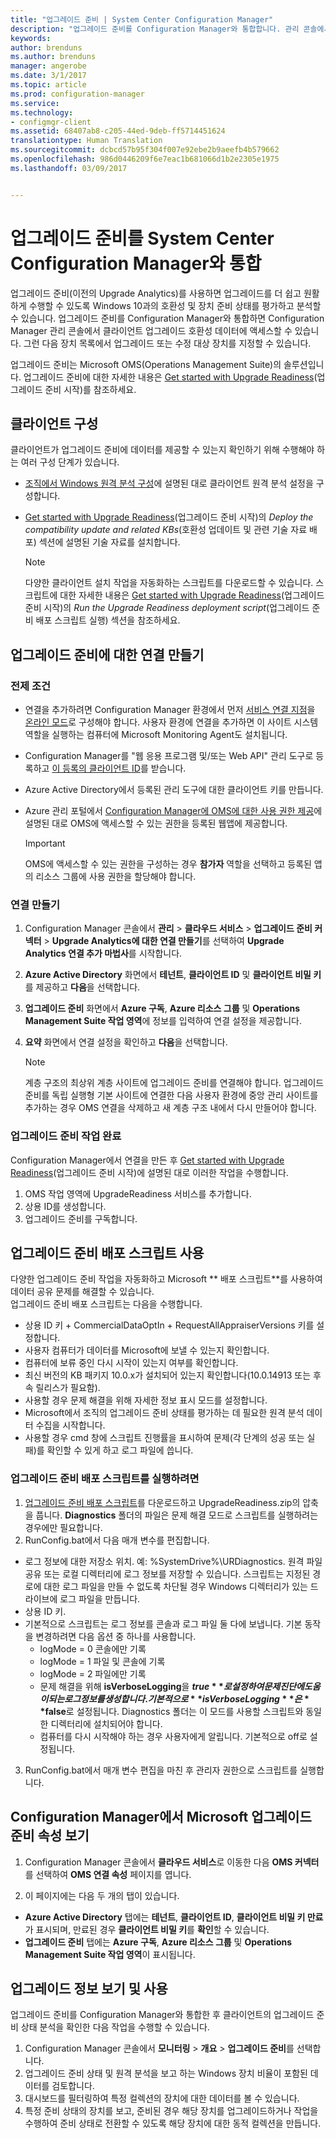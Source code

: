 ```yaml
---
title: "업그레이드 준비 | System Center Configuration Manager"
description: "업그레이드 준비를 Configuration Manager와 통합합니다. 관리 콘솔에서 업그레이드 호환성 데이터에 액세스합니다. 업그레이드 또는 수정 대상 장치를 지정합니다."
keywords: 
author: brenduns
ms.author: brenduns
manager: angerobe
ms.date: 3/1/2017
ms.topic: article
ms.prod: configuration-manager
ms.service: 
ms.technology:
- configmgr-client
ms.assetid: 68407ab8-c205-44ed-9deb-ff5714451624
translationtype: Human Translation
ms.sourcegitcommit: dcbcd57b95f304f007e92ebe2b9aeefb4b579662
ms.openlocfilehash: 986d0446209f6e7eac1b681066d1b2e2305e1975
ms.lasthandoff: 03/09/2017


---
```


# <a name="integrate-upgrade-readiness-with-system-center-configuration-manager"></a>업그레이드 준비를 System Center Configuration Manager와 통합
업그레이드 준비(이전의 Upgrade Analytics)를 사용하면 업그레이드를 더 쉽고 원활하게 수행할 수 있도록 Windows 10과의 호환성 및 장치 준비 상태를 평가하고 분석할 수 있습니다. 업그레이드 준비를 Configuration Manager와 통합하면 Configuration Manager 관리 콘솔에서 클라이언트 업그레이드 호환성 데이터에 액세스할 수 있습니다. 그런 다음 장치 목록에서 업그레이드 또는 수정 대상 장치를 지정할 수 있습니다.

업그레이드 준비는 Microsoft OMS(Operations Management Suite)의 솔루션입니다. 업그레이드 준비에 대한 자세한 내용은 [Get started with Upgrade Readiness](https://technet.microsoft.com/itpro/windows/deploy/manage-windows-upgrades-with-upgrade-readiness)(업그레이드 준비 시작)를 참조하세요.

## <a name="configure-clients"></a>클라이언트 구성

클라이언트가 업그레이드 준비에 데이터를 제공할 수 있는지 확인하기 위해 수행해야 하는 여러 구성 단계가 있습니다.

-  [조직에서 Windows 원격 분석 구성](https://technet.microsoft.com/itpro/windows/manage/configure-windows-telemetry-in-your-organization)에 설명된 대로 클라이언트 원격 분석 설정을 구성합니다.
-  [Get started with Upgrade Readiness](https://technet.microsoft.com/itpro/windows/deploy/manage-windows-upgrades-with-upgrade-readiness)(업그레이드 준비 시작)의 *Deploy the compatibility update and related KBs*(호환성 업데이트 및 관련 기술 자료 배포) 섹션에 설명된 기술 자료를 설치합니다.

    > [!NOTE]
    > 다양한 클라이언트 설치 작업을 자동화하는 스크립트를 다운로드할 수 있습니다. 스크립트에 대한 자세한 내용은 [Get started with Upgrade Readiness](https://technet.microsoft.com/itpro/windows/deploy/manage-windows-upgrades-with-upgrade-readiness)(업그레이드 준비 시작)의 *Run the Upgrade Readiness deployment script*(업그레이드 준비 배포 스크립트 실행) 섹션을 참조하세요.

## <a name="create-a-connection-to-upgrade-readiness"></a>업그레이드 준비에 대한 연결 만들기

### <a name="prerequisites"></a>전제 조건

- 연결을 추가하려면 Configuration Manager 환경에서 먼저 [서비스 연결 지점](/sccm/core/servers/deploy/configure/about-the-service-connection-point)을 [온라인 모드](https://azure.microsoft.com/en-us/documentation/articles/resource-group-create-service-principal-portal/)로 구성해야 합니다. 사용자 환경에 연결을 추가하면 이 사이트 시스템 역할을 실행하는 컴퓨터에 Microsoft Monitoring Agent도 설치됩니다.
- Configuration Manager를 "웹 응용 프로그램 및/또는 Web API" 관리 도구로 등록하고 [이 등록의 클라이언트 ID](https://azure.microsoft.com/documentation/articles/active-directory-integrating-applications/)를 받습니다.
- Azure Active Directory에서 등록된 관리 도구에 대한 클라이언트 키를 만듭니다.
- Azure 관리 포털에서 [Configuration Manager에 OMS에 대한 사용 권한 제공](https://azure.microsoft.com/en-us/documentation/articles/log-analytics-sccm/#provide-configuration-manager-with-permissions-to-oms)에 설명된 대로 OMS에 액세스할 수 있는 권한을 등록된 웹앱에 제공합니다.

    > [!IMPORTANT]
    > OMS에 액세스할 수 있는 권한을 구성하는 경우 **참가자** 역할을 선택하고 등록된 앱의 리소스 그룹에 사용 권한을 할당해야 합니다.

### <a name="create-the-connection"></a>연결 만들기

1.  Configuration Manager 콘솔에서 **관리** > **클라우드 서비스** > **업그레이드 준비 커넥터** > **Upgrade Analytics에 대한 연결 만들기**를 선택하여 **Upgrade Analytics 연결 추가 마법사**를 시작합니다.
3.  **Azure Active Directory** 화면에서 **테넌트**, **클라이언트 ID** 및 **클라이언트 비밀 키**를 제공하고 **다음**을 선택합니다.
4.  **업그레이드 준비** 화면에서 **Azure 구독**, **Azure 리소스 그룹** 및 **Operations Management Suite 작업 영역**에 정보를 입력하여 연결 설정을 제공합니다.
5.  **요약** 화면에서 연결 설정을 확인하고 **다음**을 선택합니다.

    > [!NOTE]
    > 계층 구조의 최상위 계층 사이트에 업그레이드 준비를 연결해야 합니다. 업그레이드 준비를 독립 실행형 기본 사이트에 연결한 다음 사용자 환경에 중앙 관리 사이트를 추가하는 경우 OMS 연결을 삭제하고 새 계층 구조 내에서 다시 만들어야 합니다.

### <a name="complete-upgrade-readiness-tasks"></a>업그레이드 준비 작업 완료  

Configuration Manager에서 연결을 만든 후 [Get started with Upgrade Readiness](https://technet.microsoft.com/itpro/windows/deploy/manage-windows-upgrades-with-upgrade-readiness)(업그레이드 준비 시작)에 설명된 대로 이러한 작업을 수행합니다.  

1. OMS 작업 영역에 UpgradeReadiness 서비스를 추가합니다.  
2. 상용 ID를 생성합니다.  
3. 업그레이드 준비를 구독합니다.   

## <a name="use-the-upgrade-readiness-deployment-script"></a>업그레이드 준비 배포 스크립트 사용  

다양한 업그레이드 준비 작업을 자동화하고 Microsoft ** 배포 스크립트**를 사용하여 데이터 공유 문제를 해결할 수 있습니다.  
업그레이드 준비 배포 스크립트는 다음을 수행합니다.  

- 상용 ID 키 + CommercialDataOptIn + RequestAllAppraiserVersions 키를 설정합니다.  
- 사용자 컴퓨터가 데이터를 Microsoft에 보낼 수 있는지 확인합니다.  
- 컴퓨터에 보류 중인 다시 시작이 있는지 여부를 확인합니다.   
- 최신 버전의 KB 패키지 10.0.x가 설치되어 있는지 확인합니다(10.0.14913 또는 후속 릴리스가 필요함).  
- 사용할 경우 문제 해결을 위해 자세한 정보 표시 모드를 설정합니다.  
- Microsoft에서 조직의 업그레이드 준비 상태를 평가하는 데 필요한 원격 분석 데이터 수집을 시작합니다.  
- 사용할 경우 cmd 창에 스크립트 진행률을 표시하여 문제(각 단계의 성공 또는 실패)를 확인할 수 있게 하고 로그 파일에 씁니다.  

### <a name="to-run-the-upgrade-readiness-deployment-script"></a>업그레이드 준비 배포 스크립트를 실행하려면  

1. [업그레이드 준비 배포 스크립트](https://go.microsoft.com/fwlink/?LinkID=822966&clcid=0x409)를 다운로드하고 UpgradeReadiness.zip의 압축을 풉니다. **Diagnostics** 폴더의 파일은 문제 해결 모드로 스크립트를 실행하려는 경우에만 필요합니다.  
2. RunConfig.bat에서 다음 매개 변수를 편집합니다.  
- 로그 정보에 대한 저장소 위치. 예: %SystemDrive%\URDiagnostics. 원격 파일 공유 또는 로컬 디렉터리에 로그 정보를 저장할 수 있습니다. 스크립트는 지정된 경로에 대한 로그 파일을 만들 수 없도록 차단될 경우 Windows 디렉터리가 있는 드라이브에 로그 파일을 만듭니다.  
- 상용 ID 키.  
- 기본적으로 스크립트는 로그 정보를 콘솔과 로그 파일 둘 다에 보냅니다. 기본 동작을 변경하려면 다음 옵션 중 하나를 사용합니다.  
    - logMode = 0 콘솔에만 기록  
    - logMode = 1 파일 및 콘솔에 기록  
    - logMode = 2 파일에만 기록  
    - 문제 해결을 위해 **isVerboseLogging**을 **$true**로 설정하여 문제 진단에 도움이 되는 로그 정보를 생성합니다. 기본적으로 **isVerboseLogging**은 **$false**로 설정됩니다. Diagnostics 폴더는 이 모드를 사용할 스크립트와 동일한 디렉터리에 설치되어야 합니다.  
    - 컴퓨터를 다시 시작해야 하는 경우 사용자에게 알립니다. 기본적으로 off로 설정됩니다.  

3. RunConfig.bat에서 매개 변수 편집을 마친 후 관리자 권한으로 스크립트를 실행합니다.  


## <a name="view-microsoft-upgrade-readiness-properties-in-configuration-manager"></a>Configuration Manager에서 Microsoft 업그레이드 준비 속성 보기  

1.  Configuration Manager 콘솔에서 **클라우드 서비스**로 이동한 다음 **OMS 커넥터**를 선택하여 **OMS 연결 속성** 페이지를 엽니다.  

2.  이 페이지에는 다음 두 개의 탭이 있습니다.
  * **Azure Active Directory** 탭에는 **테넌트**, **클라이언트 ID**, **클라이언트 비밀 키 만료**가 표시되며, 만료된 경우 **클라이언트 비밀 키**를 **확인**할 수 있습니다.
  * **업그레이드 준비** 탭에는 **Azure 구독**, **Azure 리소스 그룹** 및 **Operations Management Suite 작업 영역**이 표시됩니다.

## <a name="view-and-use-the-upgrade-information"></a>업그레이드 정보 보기 및 사용

업그레이드 준비를 Configuration Manager와 통합한 후 클라이언트의 업그레이드 준비 상태 분석을 확인한 다음 작업을 수행할 수 있습니다.

1. Configuration Manager 콘솔에서 **모니터링** > **개요** > **업그레이드 준비**를 선택합니다.
2. 업그레이드 준비 상태 및 원격 분석을 보고 하는 Windows 장치 비율이 포함된 데이터를 검토합니다.
3. 대시보드를 필터링하여 특정 컬렉션의 장치에 대한 데이터를 볼 수 있습니다.
4. 특정 준비 상태의 장치를 보고, 준비된 경우 해당 장치를 업그레이드하거나 작업을 수행하여 준비 상태로 전환할 수 있도록 해당 장치에 대한 동적 컬렉션을 만듭니다.

